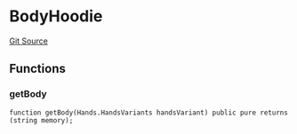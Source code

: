 # BodyHoodie
[Git Source](https://github.com/digiv3rse/protocol-contracts/blob/78826068117a4eb9f5d01837d2d88deb72b92ea0/contracts/libraries/svgs/Profile/Body/BodyHoodie.sol)


## Functions
### getBody


```solidity
function getBody(Hands.HandsVariants handsVariant) public pure returns (string memory);
```

